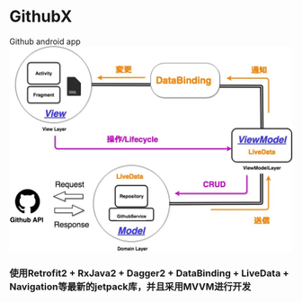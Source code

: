 # GithubX
Github android app
![image](https://github.com/kayan1990/GithubX/blob/master/image/WechatIMG4.jpeg)

### 使用Retrofit2 + RxJava2 + Dagger2 + DataBinding + LiveData + Navigation等最新的jetpack库，并且采用MVVM进行开发

